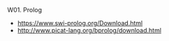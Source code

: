 
W01. Prolog
- https://www.swi-prolog.org/Download.html 
- http://www.picat-lang.org/bprolog/download.html 
